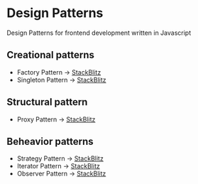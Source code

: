 # Design Patterns
Design Patterns for frontend development written in Javascript

## Creational patterns
* Factory Pattern -> [StackBlitz](https://stackblitz.com/edit/js-nrsjzr)
* Singleton Pattern -> [StackBlitz](https://stackblitz.com/edit/js-dvo9ny)


## Structural pattern
* Proxy Pattern -> [StackBlitz](https://stackblitz.com/edit/js-jed7nx)

## Beheavior patterns
* Strategy Pattern -> [StackBlitz](https://stackblitz.com/edit/js-aweqmg)
* Iterator Pattern -> [StackBlitz](https://stackblitz.com/edit/js-ydnkga)
* Observer Pattern -> [StackBlitz](https://stackblitz.com/edit/js-7xoc3b)
